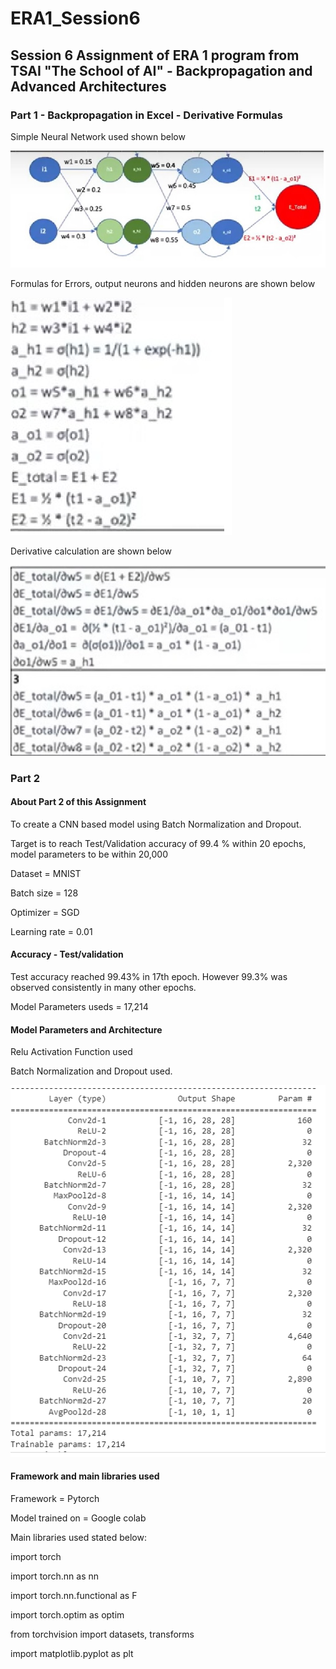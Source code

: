 # ERA1_Session6

## Session 6 Assignment of ERA 1 program from TSAI "The School of AI" - Backpropagation and Advanced Architectures

### Part 1 - Backpropagation in Excel - Derivative Formulas

Simple Neural Network used shown below

![image](https://github.com/paulsamir2010/ERA1_Session6/blob/main/Neural%20Network.jpg)

Formulas for Errors, output neurons and hidden neurons are shown below

![image](https://github.com/paulsamir2010/ERA1_Session6/blob/main/Formulas.png)

Derivative calculation are shown below

![image](https://github.com/paulsamir2010/ERA1_Session6/blob/main/Derivatives%201.jpg)



###  Part 2

#### About Part 2 of this Assignment

To create a CNN based model using Batch Normalization and Dropout.

Target is to reach Test/Validation accuracy of 99.4 % within 20 epochs, model parameters to be within 20,000

Dataset = MNIST

Batch size = 128

Optimizer = SGD

Learning rate = 0.01

#### Accuracy - Test/validation

Test accuracy reached 99.43% in 17th epoch. However 99.3% was observed consistently in many other epochs.

Model Parameters useds = 17,214

#### Model Parameters and Architecture

Relu Activation Function used

Batch Normalization and Dropout used.

![image](https://github.com/paulsamir2010/ERA1_Session6/blob/main/Model%20Parameters.png)

#### Framework and main libraries used

Framework = Pytorch

Model trained on = Google colab

Main libraries used stated below:

import torch 

import torch.nn as nn 

import torch.nn.functional as F 

import torch.optim as optim 

from torchvision import datasets, transforms 

import matplotlib.pyplot as plt

